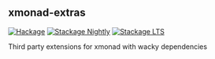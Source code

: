 xmonad-extras
---------------

[![Hackage](https://img.shields.io/hackage/v/xmonad-extras.svg)](https://hackage.haskell.org/package/xmonad-extras)
[![Stackage Nightly](http://stackage.org/package/xmonad-extras/badge/nightly)](http://stackage.org/nightly/package/xmonad-extras)
[![Stackage LTS](http://stackage.org/package/xmonad-extras/badge/lts)](http://stackage.org/lts/package/xmonad-extras)


Third party extensions for xmonad with wacky dependencies
